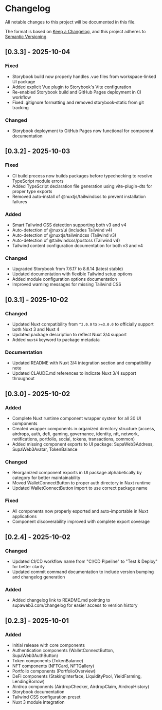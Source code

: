 # Changelog

All notable changes to this project will be documented in this file.

The format is based on [Keep a Changelog](https://keepachangelog.com/en/1.0.0/),
and this project adheres to [Semantic Versioning](https://semver.org/spec/v2.0.0.html).

## [0.3.3] - 2025-10-04

### Fixed
- Storybook build now properly handles .vue files from workspace-linked UI package
- Added explicit Vue plugin to Storybook's Vite configuration
- Re-enabled Storybook build and GitHub Pages deployment in CI workflow
- Fixed .gitignore formatting and removed storybook-static from git tracking

### Changed
- Storybook deployment to GitHub Pages now functional for component documentation

## [0.3.2] - 2025-10-03

### Fixed
- CI build process now builds packages before typechecking to resolve TypeScript module errors
- Added TypeScript declaration file generation using vite-plugin-dts for proper type exports
- Removed auto-install of @nuxtjs/tailwindcss to prevent installation failures

### Added
- Smart Tailwind CSS detection supporting both v3 and v4
- Auto-detection of @nuxt/ui (includes Tailwind v4)
- Auto-detection of @nuxtjs/tailwindcss (Tailwind v3)
- Auto-detection of @tailwindcss/postcss (Tailwind v4)
- Tailwind content configuration documentation for both v3 and v4

### Changed
- Upgraded Storybook from 7.6.17 to 8.6.14 (latest stable)
- Updated documentation with flexible Tailwind setup options
- Added module configuration options documentation
- Improved warning messages for missing Tailwind CSS

## [0.3.1] - 2025-10-02

### Changed
- Updated Nuxt compatibility from `^3.0.0` to `>=3.0.0` to officially support both Nuxt 3 and Nuxt 4
- Updated package description to reflect Nuxt 3/4 support
- Added `nuxt4` keyword to package metadata

### Documentation
- Updated README with Nuxt 3/4 integration section and compatibility note
- Updated CLAUDE.md references to indicate Nuxt 3/4 support throughout

## [0.3.0] - 2025-10-02

### Added
- Complete Nuxt runtime component wrapper system for all 30 UI components
- Created wrapper components in organized directory structure (access, airdrops, auth, defi, gaming, governance, identity, nft, network, notifications, portfolio, social, tokens, transactions, common)
- Added missing component exports to UI package: SupaWeb3Address, SupaWeb3Avatar, TokenBalance

### Changed
- Reorganized component exports in UI package alphabetically by category for better maintainability
- Moved WalletConnectButton to proper auth directory in Nuxt runtime
- Updated WalletConnectButton import to use correct package name

### Fixed
- All components now properly exported and auto-importable in Nuxt applications
- Component discoverability improved with complete export coverage

## [0.2.4] - 2025-10-02

### Changed
- Updated CI/CD workflow name from "CI/CD Pipeline" to "Test & Deploy" for better clarity
- Updated commit command documentation to include version bumping and changelog generation

### Added
- Added changelog link to README.md pointing to supaweb3.com/changelog for easier access to version history

## [0.2.3] - 2025-10-01

### Added
- Initial release with core components
- Authentication components (WalletConnectButton, SupaWeb3AuthButton)
- Token components (TokenBalance)
- NFT components (NFTCard, NFTGallery)
- Portfolio components (PortfolioOverview)
- DeFi components (StakingInterface, LiquidityPool, YieldFarming, LendingBorrow)
- Airdrop components (AirdropChecker, AirdropClaim, AirdropHistory)
- Storybook documentation
- Tailwind CSS configuration preset
- Nuxt 3 module integration
